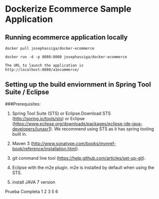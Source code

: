 # Dockerize Ecommerce Sample Application

## Running ecommerce application locally

	docker pull josephassiga/docker-ecommerce

	docker run -d -p 8080:8080 josephassiga/docker-ecommerce

    The URL to launch the application is http://localhost:8080/a1ecommerce/

## Setting up the build enviornment in Spring Tool Suite / Eclipse

###Prerequisites:
1)	Spring Tool Suite (STS) or Eclipse.Download STS (http://spring.io/tools/sts) or Eclipse (https://www.eclipse.org/downloads/packages/eclipse-ide-java-developers/lunasr1). We recommend using STS as it has spring tooling built in. 

2)	Maven 3 (http://www.sonatype.com/books/mvnref-book/reference/installation.html). 

3)	git command line tool (https://help.github.com/articles/set-up-git).

4)	Eclipse with the m2e plugin. m2e is installed by default when using the STS.

5) install JAVA 7 version

Prueba Completa
1 2 3
5 6
